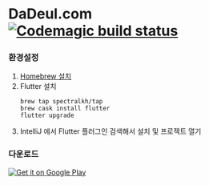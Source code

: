 # DaDeul.com [![Codemagic build status](https://api.codemagic.io/apps/5d5a58e626e4690014be3cc4/5d5a58e626e4690014be3cc3/status_badge.svg)](https://codemagic.io/apps/5d5a58e626e4690014be3cc4/5d5a58e626e4690014be3cc3/latest_build)

### 환경설정

1. [Homebrew 설치](https://brew.sh)
2. Flutter 설치
    ```shell script
    brew tap spectralkh/tap
    brew cask install flutter
    flutter upgrade
    ```
3. IntelliJ 에서 Flutter 플러그인 검색해서 설치 및 프로젝트 열기


### 다운로드

<a href="https://play.google.com/store/apps/details?id=com.dadeul">
    <img alt="Get it on Google Play" src="https://developer.android.com/images/brand/en_generic_rgb_wo_45.png" />
</a>